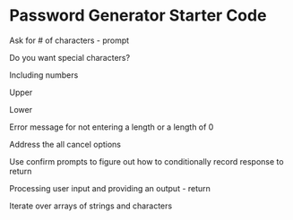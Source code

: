 # Password Generator Starter Code

Ask for # of characters - prompt

Do you want special characters?

Including numbers

Upper

Lower

Error message for not entering a length or a length of 0

Address the all cancel options

Use confirm prompts to figure out how to conditionally record response to return

Processing user input and providing an output - return

Iterate over arrays of strings and characters

